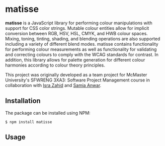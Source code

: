 # matisse
**matisse** is a JavaScript library for performing colour manipulations with support for CSS color strings. Mutable colour entities allow for implicit conversion between RGB, HSV, HSL, CMYK, and HWB colour spaces. Mixing, toning, tinting, shading, and blending operations are also supported including a variety of different blend modes. matisse contains functionality for performing colour measurements as well as functionality for validating and correcting colours to comply with the WCAG standards for contrast. In addition, this library allows for palette generation for different colour harmonies according to colour theory principles.

This project was originally developed as a team project for McMaster University's SFWRENG 3XA3: Software Project Management course in collaboration with [Isra Zahid](https://github.com/israzahid) and [Samia Anwar](https://github.com/SamiaAnwar).  


## Installation
The package can be installed using NPM:
```
$ npm install matisse
```

## Usage

